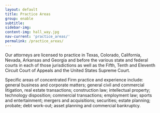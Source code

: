 ```yaml
---
layout: default
title: Practice Areas
group: enable
subtitle:
sidebar-img:
content-img: hall_way.jpg
nav-current: 'practice_areas/'
permalink: /practice_areas/
---
```

Our attorneys are licensed to practice in Texas, Colorado, California, Nevada, Arkansas and Georgia and before the various state and federal courts in each of those jurisdictions as well as the Fifth, Tenth and Eleventh Circuit Court of Appeals and the United States Supreme Court.

Specific areas of concentrated Firm practice and experience include: general business and corporate matters; general civil and commercial litigation, real estate transactions; construction law; intellectual property; technology disposition; commercial transactions; employment law; sports and entertainment; mergers and acquisitions; securities; estate planning; probate; debt work-out; asset planning and commercial bankruptcy.
